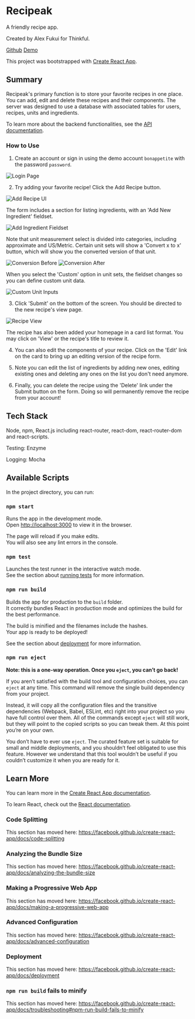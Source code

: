 # Recipeak

A friendly recipe app.

Created by Alex Fukui for Thinkful.

[Github](https://github.com/psychicbologna/recipeak-client)
[Demo](https://recipeak-client.now.sh/)

This project was bootstrapped with [Create React App](https://github.com/facebook/create-react-app).

## Summary

Recipeak's primary function is to store your favorite recipes in one place. You can add, edit and delete these recipes and their components. The server was designed to use a database with associated tables for users, recipes, units and ingredients.

To learn more about the backend functionalities, see the [API documentation](https://github.com/psychicbologna/recipeak-api/blob/master/README.md).


### How to Use

1. Create an account or sign in using the demo account `bonappetite` with the password `password`.

![Login Page](./documentation-screenshots/loginscreen.png)

2. Try adding your favorite recipe! Click the Add Recipe button.

![Add Recipe UI](./documentation-screenshots/addrecipebutton.png)

  The form includes a section for listing ingredients, with an 'Add New Ingredient' fieldset.

![Add Ingredient Fieldset](./documentation-screenshots/ingredientadd.png)

   Note that unit measurement select is divided into categories, including approximate and US/Metric. Certain unit sets will show a 'Convert x to x' button, which will show you the converted version of that unit.

  ![Conversion Before](./documentation-screenshots/convert-1.png)
  ![Conversion After](./documentation-screenshots/convert-2.png)
   
   When you select the 'Custom' option in unit sets, the fieldset changes so you can define custom unit data.

   ![Custom Unit Inputs](./documentation-screenshots/customfieldset.png)

3. Click 'Submit' on the bottom of the screen. You should be directed to the new recipe's view page.

 ![Recipe View](./documentation-screenshots/viewrecipe.png)

  The recipe has also been added your homepage in a card list format. You may click on 'View' or the recipe's title to review it.

4. You can also edit the components of your recipe. Click on the 'Edit' link on the card to bring up an editing version of the recipe form.

5. Note you can edit the list of ingredients by adding new ones, editing existing ones and deleting any ones on the list you don't need anymore.

7. Finally, you can delete the recipe using the 'Delete' link under the Submit button on the form. Doing so will permanently remove the recipe from your account!

## Tech Stack

Node, npm, React.js including react-router, react-dom, react-router-dom and react-scripts.

Testing: Enzyme

Logging: Mocha

## Available Scripts

In the project directory, you can run:

### `npm start`

Runs the app in the development mode.<br />
Open [http://localhost:3000](http://localhost:3000) to view it in the browser.

The page will reload if you make edits.<br />
You will also see any lint errors in the console.

### `npm test`

Launches the test runner in the interactive watch mode.<br />
See the section about [running tests](https://facebook.github.io/create-react-app/docs/running-tests) for more information.

### `npm run build`

Builds the app for production to the `build` folder.<br />
It correctly bundles React in production mode and optimizes the build for the best performance.

The build is minified and the filenames include the hashes.<br />
Your app is ready to be deployed!

See the section about [deployment](https://facebook.github.io/create-react-app/docs/deployment) for more information.

### `npm run eject`

**Note: this is a one-way operation. Once you `eject`, you can’t go back!**

If you aren’t satisfied with the build tool and configuration choices, you can `eject` at any time. This command will remove the single build dependency from your project.

Instead, it will copy all the configuration files and the transitive dependencies (Webpack, Babel, ESLint, etc) right into your project so you have full control over them. All of the commands except `eject` will still work, but they will point to the copied scripts so you can tweak them. At this point you’re on your own.

You don’t have to ever use `eject`. The curated feature set is suitable for small and middle deployments, and you shouldn’t feel obligated to use this feature. However we understand that this tool wouldn’t be useful if you couldn’t customize it when you are ready for it.

## Learn More

You can learn more in the [Create React App documentation](https://facebook.github.io/create-react-app/docs/getting-started).

To learn React, check out the [React documentation](https://reactjs.org/).

### Code Splitting

This section has moved here: https://facebook.github.io/create-react-app/docs/code-splitting

### Analyzing the Bundle Size

This section has moved here: https://facebook.github.io/create-react-app/docs/analyzing-the-bundle-size

### Making a Progressive Web App

This section has moved here: https://facebook.github.io/create-react-app/docs/making-a-progressive-web-app

### Advanced Configuration

This section has moved here: https://facebook.github.io/create-react-app/docs/advanced-configuration

### Deployment

This section has moved here: https://facebook.github.io/create-react-app/docs/deployment

### `npm run build` fails to minify

This section has moved here: https://facebook.github.io/create-react-app/docs/troubleshooting#npm-run-build-fails-to-minify
